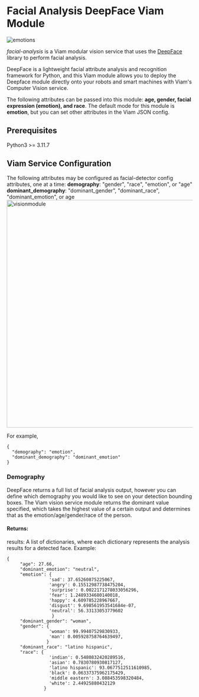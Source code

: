 # Facial Analysis DeepFace Viam Module 

![emotions](https://github.com/ariellemella/facial-analysis/assets/105662831/f15b9772-4dbe-4012-8d74-48c5b8de0518)


_facial-analysis_ is a Viam modular vision service that uses the [DeepFace](https://github.com/serengil/deepface/) library to perform facial analysis. 

DeepFace is a lightweight facial attribute analysis and recognition framework for Python, and this Viam module allows you to deploy the Deepface module directly onto your robots and smart machines with Viam's Computer Vision service. 

The following attributes can be passed into this module: **age, gender, facial expression (emotion), and race**. The default mode for this module is **emotion**, but you can set other attributes in the Viam JSON config. 

## Prerequisites 

Python3 >= 3.11.7 


## Viam Service Configuration

The following attributes may be configured as facial-detector config attributes, one at a time: 
**demography**: "gender", "race", "emotion", or "age" 
**dominant_demography**: "dominant_gender", "dominant_race", "dominant_emotion", or age
<img width="615" alt="visionmodule" src="https://github.com/ariellemella/facial-analysis/assets/105662831/9d799482-19d4-44ee-8e39-b64da80553f9">

For example, 

```
{
  "demography": "emotion",
  "dominant_demography": "dominant_emotion"
}
```
### Demography 
DeepFace returns a full list of facial analysis output, however you can define which demography you would like to see on your detection bounding boxes. The Viam vision service module returns the dominant value specified, which takes the highest value of a certain output and determines that as the emotion/age/gender/race of the person.

#### Returns:
results: A list of dictionaries, where each dictionary represents the analysis results for a detected face. Example:
```
{
     "age": 27.66,
     "dominant_emotion": "neutral",
     "emotion": {
                'sad': 37.65260875225067,
                'angry': 0.15512987738475204,
                'surprise': 0.0022171278033056296,
                'fear': 1.2489334680140018,
                'happy': 4.609785228967667,
                'disgust': 9.698561953541684e-07,
                'neutral': 56.33133053779602
                 }
     "dominant_gender": "woman",
     "gender": {
                'woman': 99.99407529830933,
                'man': 0.005928758764639497,
               }
     "dominant_race": "latino hispanic",
     "race": {
                'indian': 0.5480832420289516,
                'asian': 0.7830780930817127,
                'latino hispanic': 93.0677512511610985,
                'black': 0.06337375962175429,
                'middle eastern': 3.088453598320484,
                'white': 2.44925880432129
              }
```
